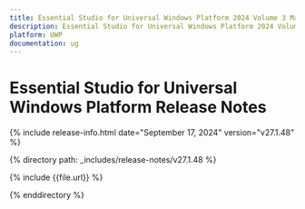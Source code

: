 ```yaml
---
title: Essential Studio for Universal Windows Platform 2024 Volume 3 Main Release Release Notes  
description: Essential Studio for Universal Windows Platform 2024 Volume 3 Main Release Release Notes  
platform: UWP
documentation: ug
---
```


# Essential Studio for Universal Windows Platform  Release Notes  

{% include release-info.html date="September 17, 2024"  version="v27.1.48" %}

{% directory path: _includes/release-notes/v27.1.48 %}

{% include {{file.url}} %}

{% enddirectory %}